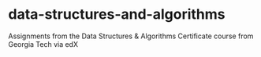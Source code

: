 # data-structures-and-algorithms
Assignments from the Data Structures &amp; Algorithms Certificate course from Georgia Tech via edX
